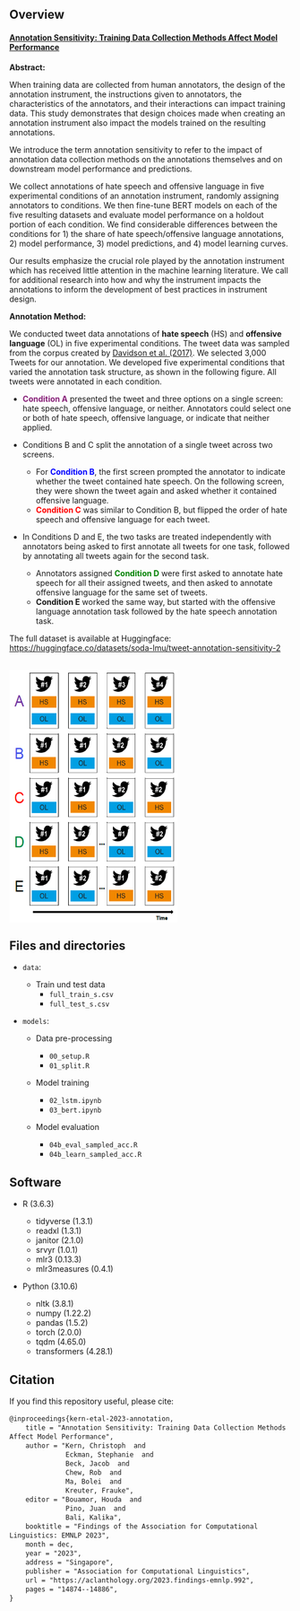 ## Overview

#### [Annotation Sensitivity: Training Data Collection Methods Affect Model Performance](https://aclanthology.org/2023.findings-emnlp.992)

**Abstract:**

When training data are collected from human annotators, the design of the annotation instrument, the instructions given to annotators, the characteristics of the annotators, and their interactions can impact training data. This study demonstrates that design choices made when creating an annotation instrument also impact the models trained on the resulting annotations.

We introduce the term annotation sensitivity to refer to the impact of annotation data collection methods on the annotations themselves and on downstream model performance and predictions.

We collect annotations of hate speech and offensive language in five experimental conditions of an annotation instrument, randomly assigning annotators to conditions. We then fine-tune BERT models on each of the five resulting datasets and evaluate model performance on a holdout portion of each condition. We find considerable differences between the conditions for 1) the share of hate speech/offensive language annotations, 2) model performance, 3) model predictions, and 4) model learning curves.

Our results emphasize the crucial role played by the annotation instrument which has received little attention in the machine learning literature. We call for additional research into how and why the instrument impacts the annotations to inform the development of best practices in instrument design.


**Annotation Method:**

We conducted tweet data annotations of **hate speech** (HS) and **offensive language** (OL) in five experimental conditions. The tweet data was sampled from the corpus created by [Davidson et al. (2017)](https://ojs.aaai.org/index.php/ICWSM/article/view/14955). We selected 3,000 Tweets for our annotation. We developed five experimental conditions that varied the annotation task structure, as shown in the following figure. All tweets were annotated in each condition.

- **<font color= #871F78>Condition A</font>** presented the tweet and three options on a single screen: hate speech, offensive language, or neither. Annotators could select one or both of hate speech, offensive language, or indicate that neither applied.

- Conditions B and C split the annotation of a single tweet across two screens.
  + For **<font color= Blue>Condition B</font>**, the first screen prompted the annotator to indicate whether the tweet contained hate speech. On the following screen, they were shown the tweet again and asked whether it contained offensive language.
  + **<font color= red>Condition C</font>** was similar to Condition B, but flipped the order of hate speech and offensive language for each tweet. 

- In Conditions D and E, the two tasks are treated independently with annotators being asked to first annotate all tweets for one task, followed by annotating all tweets again for the second task.
  + Annotators assigned **<font color=green>Condition D</font>** were first asked to annotate hate speech for all their assigned tweets, and then asked to annotate offensive language for the same set of tweets.
  + **Condition E** worked the same way, but started with the offensive language annotation task followed by the hate speech annotation task.  

The full dataset is available at Huggingface: https://huggingface.co/datasets/soda-lmu/tweet-annotation-sensitivity-2

<br />

<img src="https://raw.githubusercontent.com/chkern/tweet-annotation-sensitivity/main/fig/exp_conditions.png" width = "300" height = "450" alt="" align=center />


## Files and directories

- ``data``: 
    - Train und test data
      + `full_train_s.csv`
      + `full_test_s.csv`
  

- ``models``:

  - Data pre-processing 
      + `00_setup.R`
      + `01_split.R`
      
  - Model training 
      + `02_lstm.ipynb`
      + `03_bert.ipynb`
      
  - Model evaluation
      + `04b_eval_sampled_acc.R`
      + `04b_learn_sampled_acc.R`


## Software

- R (3.6.3)
  - tidyverse (1.3.1)
  - readxl (1.3.1)
  - janitor (2.1.0)
  - srvyr (1.0.1)
  - mlr3 (0.13.3)
  - mlr3measures (0.4.1)

- Python (3.10.6)
  - nltk (3.8.1)
  - numpy (1.22.2)
  - pandas (1.5.2)
  - torch (2.0.0)
  - tqdm (4.65.0)
  - transformers (4.28.1)

## Citation

If you find this repository useful, please cite:
```
@inproceedings{kern-etal-2023-annotation,
    title = "Annotation Sensitivity: Training Data Collection Methods Affect Model Performance",
    author = "Kern, Christoph  and
              Eckman, Stephanie  and
              Beck, Jacob  and
              Chew, Rob  and
              Ma, Bolei  and
              Kreuter, Frauke",
    editor = "Bouamor, Houda  and
              Pino, Juan  and
              Bali, Kalika",
    booktitle = "Findings of the Association for Computational Linguistics: EMNLP 2023",
    month = dec,
    year = "2023",
    address = "Singapore",
    publisher = "Association for Computational Linguistics",
    url = "https://aclanthology.org/2023.findings-emnlp.992",
    pages = "14874--14886",
}
```
